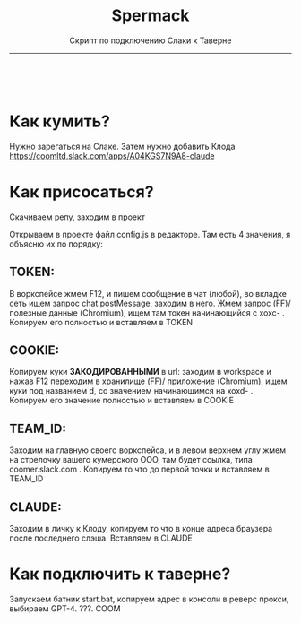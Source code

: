 <h1 align="center">Spermack</h1>

<p align="center">Скрипт по подключению Слаки к Таверне</p>

---
<br>
<br>
<br>

# Как кумить?

Нужно зарегаться на Слаке.
Затем нужно добавить Клода https://coomltd.slack.com/apps/A04KGS7N9A8-claude

# Как присосаться?

Скачиваем репу, заходим в проект

Открываем в проекте файл config.js в редакторе. Там есть 4 значения, я объясню их по порядку:



## TOKEN:
В воркспейсе жмем F12, и пишем сообщение в чат (любой), во вкладке сеть ищем запрос chat.postMessage, заходим в него. Жмем запрос (FF)/ полезные данные (Chromium), ищем там токен начинающийся с xoxc- . Копируем его полностью и вставляем в TOKEN

## COOKIE:
Копируем куки **ЗАКОДИРОВАННЫМИ** в url: заходим в workspace и нажав F12 переходим в хранилище (FF)/ приложение (Chromium), ищем куки под названием d, со значением начинающимся на xoxd- . Копируем его значение полностью и вставляем в COOKIE

## TEAM_ID:
Заходим на главную своего воркспейса, и в левом верхнем углу жмем на стрелочку вашего кумерского ООО, там будет ссылка, типа coomer.slack.com . Копируем то что до первой точки и вставляем в TEAM_ID 

## CLAUDE:
Заходим в личку к Клоду, копируем то что в конце адреса браузера после последнего слэша. Вставляем в CLAUDE



# Как подключить к таверне?



Запускаем батник start.bat, копируем адрес в консоли в реверс прокси, выбираем GPT-4. ???. COOM

